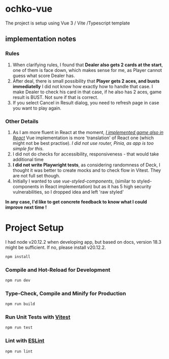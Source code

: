 # ochko-vue

The project is setup using Vue 3 / Vite /Typescript template

## implementation notes

### Rules

1. When clarifying rules, I found that **Dealer also gets 2 cards at the start**, one of them is face down, which makes sense for me, as Player cannot guess what score Dealer has.
2. After deal, there is small possibility that **Player gets 2 aces, and busts immediatelly** I did not know how exactly how to handle that case. I make Dealer to check his card in that case, if he also has 2 aces, game result is BUST. Not sure if that is correct.
3. If you select Cancel in Result dialog, you need to refresh page in case you want to play again.

### Other Details

1. As I am more fluent in React at the moment, _[I implemented game also in React](git@github.com:voverushka/ochko.git)_
   Vue implementation is more 'translation' of React one (which might not be best practise). _I did not use router, Pinia, as app is too simple for this._
2. I did not do checks for accessibility, responsiveness - that would take additional time
3. **I did not write Playwright tests**, as considering randomness of Deck, I thought it was better to create mocks and to check flow in Vitest. They are not full set though.
4. Initially I wanted to use _vue-styled-components_, (similar to styled-components in React implementation) but as it has 5 high security vulnerabilities, so I dropped idea and left 'raw styled'

**In any case, I'd like to get concrete feedback to know what I could improve next time !**

# Project Setup

I had node v20.12.2 when developing app, but based on docs, version 18.3 might be sufficient. If no, please install v20.12.2.

```sh
npm install
```

### Compile and Hot-Reload for Development

```sh
npm run dev
```

### Type-Check, Compile and Minify for Production

```sh
npm run build
```

### Run Unit Tests with [Vitest](https://vitest.dev/)

```sh
npm run test
```

### Lint with [ESLint](https://eslint.org/)

```sh
npm run lint
```
